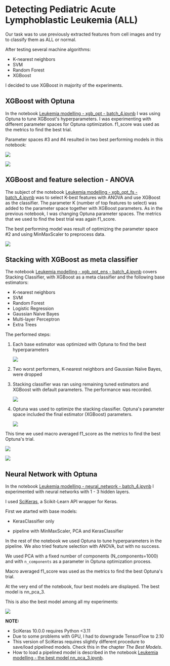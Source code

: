 

# Detecting Pediatric Acute Lymphoblastic Leukemia (ALL)

Our task was to use previously extracted features from cell images and try to classify them as ALL or normal.

 After testing several machine algorithms:

- K-nearest neighbors
- SVM
- Random Forest
- XGBoost

 I decided to use XGBoost in majority of the experiments.

## XGBoost with Optuna

In the notebook [Leukemia modelling - xgb_opt - batch_4.ipynb](Leukemia%20modelling%20-%20xgb_opt%20-%20batch_4.ipynb) I was using Optuna to tune XGBoost's hyperparameters. I was experimenting with different parameter spaces for Optuna optimization. f1_score was used as the metrics to find the best trial.

Parameter spaces #3 and #4 resulted in two best performing models in this notebook:

![](../images/batch4_xgb_3.png)

![](../images/batch4_xgb_4.png)



## XGBoost and feature selection - ANOVA

The subject of the notebook  [Leukemia modelling - xgb_opt_fs - batch_4.ipynb](./Leukemia%20modelling%20-%20xgb_opt_fs%20-%20batch_4.ipynb) was to select K-best features with ANOVA and use XGBoost as the classifier. The parameter K (number of top features to select) was added to the parameter space together with XGBoost parameters. As in the previous notebook, I was changing Optuna parameter spaces. The metrics that we used to find the best trial was again f1_score. 

The best performing model was result of optimizing the parameter space #2 and using MinMaxScaler to preprocess data.

![](../images/batch4_xgb_fs_2_mms.png)



## Stacking with XGBoost as meta classifier

The notebook [Leukemia modelling - xgb_opt_ens - batch_4.ipynb](https://github.com/OmdenaAI/liverpool-chapter-detecting-pediatric-acute/blob/main/src/tasks/team-1/Damir-Zunic/Leukemia%20modelling%20-%20xgb_opt_ens%20-%20batch_4.ipynb) covers Stacking Classifier, with XGBoost as a meta classifier and the following base estimators:

- K-nearest neighbors
- SVM
- Random Forest
- Logistic Regression
- Gaussian Naive Bayes
- Multi-layer Perceptron
- Extra Trees

The performed steps:

1. Each base estimator was optimized with Optuna to find the best hyperparameters

    ![](../images/stack_base_tuned.png) 

2. Two worst performers, K-nearest neighbors and Gaussian Naïve Bayes, were dropped

3. Stacking classifier was ran using remaining tuned estimators and XGBoost with default parameters. The performance was recorded.

   ![](../images/stack_final_not_tuned.png) 

4. Optuna was used to optimize the stacking classifier. Optuna's parameter space included the final estimator (XGBoost) parameters.

   ![](../images/stack_final_tuned.png) 

This time we used macro averaged f1_score as the metrics to find the best Optuna's trial.

![](../images/batch4_stack_xgb_not_tuned.png)

![](../images/batch4_stack_xgb_tuned.png)



## Neural Network with Optuna

In the notebook [Leukemia modelling - neural_network - batch_4.ipynb](https://github.com/OmdenaAI/liverpool-chapter-detecting-pediatric-acute/blob/main/src/tasks/team-1/Damir-Zunic/Leukemia%20modelling%20-%20neural_network%20-%20batch_4.ipynb)  I experimented with neural networks with 1 - 3 hidden layers.

I used [SciKeras](https://pypi.org/project/scikeras/#description), a Scikit-Learn API wrapper for Keras. 

First we atarted with base models:

- KerasClassifier only

- pipeline with MinMaxScaler, PCA and KerasClassifier

In the rest of the notebook we used Optuna to tune hyperparameters in the pipeline. We also tried feature selection with ANOVA, but with no success.

We used PCA with a fixed number of components (N_components=1000) and with `n_components` as a parameter in Optuna optimization process.

Macro averaged f1_score was used as the metrics to find the best Optuna's trial.

At the very end of the notebook, four best models are displayed. The best model is nn_pca_3. 

This is also the best model among all my experiments:

![](../images/batch4_nn_PCA_1000_3.png)

**NOTE:**

 - SciKeras 10.0.0 requires Python <3.11
 - Due to some problems with GPU, I had to downgrade TensorFlow to 2.10
 - This version of SciKeras requires slightly different procedure to save/load pipelined models. Check this in the chapter *The Best Models*.
 - How to load a pipelined model is described in the notebook [Leukemia modelling - the best model nn_pca_3.ipynb](https://github.com/OmdenaAI/liverpool-chapter-detecting-pediatric-acute/blob/main/src/tasks/team-1/Damir-Zunic/Leukemia%20modelling%20-%20the%20best%20model%20nn_pca_3.ipynb).























